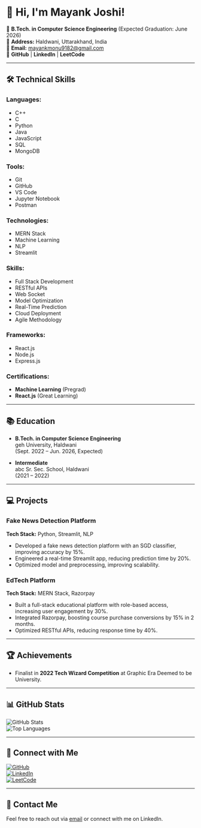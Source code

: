# 👋 Hi, I'm Mayank Joshi!

🏫 **B.Tech. in Computer Science Engineering** (Expected Graduation: June 2026)  
📍 **Address:** Haldwani, Uttarakhand, India  
📧 **Email:** mayankmonu9182@gmail.com  
🔗 **GitHub** | **LinkedIn** | **LeetCode**

---

## 🛠️ **Technical Skills**

### Languages:
- C++
- C
- Python
- Java
- JavaScript
- SQL
- MongoDB

### Tools:
- Git
- GitHub
- VS Code
- Jupyter Notebook
- Postman

### Technologies:
- MERN Stack
- Machine Learning
- NLP
- Streamlit

### Skills:
- Full Stack Development
- RESTful APIs
- Web Socket
- Model Optimization
- Real-Time Prediction
- Cloud Deployment
- Agile Methodology

### Frameworks:
- React.js
- Node.js
- Express.js

### Certifications:
- **Machine Learning** (Pregrad)
- **React.js** (Great Learning)

---

## 📚 **Education**
- **B.Tech. in Computer Science Engineering**  
  geh University, Haldwani  
  (Sept. 2022 – Jun. 2026, Expected)

- **Intermediate**  
  abc Sr. Sec. School, Haldwani  
  (2021 – 2022)

---

## 💻 **Projects**

### **Fake News Detection Platform**  
**Tech Stack:** Python, Streamlit, NLP
- Developed a fake news detection platform with an SGD classifier, improving accuracy by 15%.
- Engineered a real-time Streamlit app, reducing prediction time by 20%.
- Optimized model and preprocessing, improving scalability.

### **EdTech Platform**  
**Tech Stack:** MERN Stack, Razorpay
- Built a full-stack educational platform with role-based access, increasing user engagement by 30%.
- Integrated Razorpay, boosting course purchase conversions by 15% in 2 months.
- Optimized RESTful APIs, reducing response time by 40%.

---

## 🏆 **Achievements**
- Finalist in **2022 Tech Wizard Competition** at Graphic Era Deemed to be University.

---

## 📊 **GitHub Stats**
![GitHub Stats](https://github-readme-stats.vercel.app/api?username=your-username&show_icons=true&theme=radical)  
![Top Languages](https://github-readme-stats.vercel.app/api/top-langs/?username=your-username&layout=compact&theme=radical)

---

## 🔗 **Connect with Me**
[![GitHub](https://img.shields.io/badge/-GitHub-181717?style=flat&logo=github&logoColor=white)](https://github.com/your-username)  
[![LinkedIn](https://img.shields.io/badge/-LinkedIn-0077B5?style=flat&logo=linkedin&logoColor=white)](https://linkedin.com/in/your-profile)  
[![LeetCode](https://img.shields.io/badge/-LeetCode-FFA116?style=flat&logo=leetcode&logoColor=white)](https://leetcode.com/your-profile)

---

## 💬 **Contact Me**
Feel free to reach out via [email](mailto:abc@gmail.com) or connect with me on LinkedIn.

